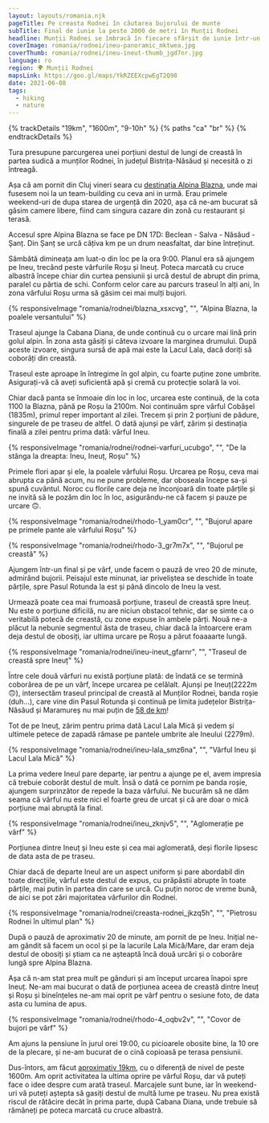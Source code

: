 ```yaml
---
layout: layouts/romania.njk
pageTitle: Pe creasta Rodnei în căutarea bujorului de munte
subTitle: Final de iunie la peste 2000 de metri în Munții Rodnei
headline: Munții Rodnei se îmbracă în fiecare sfârșit de iunie într-un roz intens, specific bujorului de munte, numit și Smârdar. În 2020 am luat-o spre crestele Rodnei în căutarea faimoaselor flori. Am profitat de ocazie să ajungem și pe Ineu, unul dintre principalele vârfuri din zonă.
coverImage: romania/rodnei/ineu-panoramic_mktwea.jpg
coverThumb: romania/rodnei/ineu-ineut-thumb_jgd7nr.jpg
language: ro
region: 🌍 Munții Rodnei
mapsLink: https://goo.gl/maps/YkRZEEXcpwEgT2Q98
date: 2021-06-08
tags:
  - hiking
  - nature
---
```


{% trackDetails "19km", "1600m", "9-10h" %}
{% paths "ca" "br" %}
{% endtrackDetails %}

Tura presupune parcurgerea unei porțiuni destul de lungi de creastă în partea sudică a munților Rodnei, în județul Bistrița-Năsăud și necesită o zi întreagă.

Așa că am pornit din Cluj vineri seara cu [destinația Alpina Blazna](https://www.google.com/maps/dir/Cluj-Napoca/Alpina+Blazna,+Comuna,+%C8%98an%C8%9B/@47.1179918,23.9303364,10z/data=!3m1!4b1!4m14!4m13!1m5!1m1!1s0x47490c1f916c0b8b:0xbbc601c331f148b!2m2!1d23.6236353!2d46.7712101!1m5!1m1!1s0x4735e242c6db5815:0xa43fd60328b869a1!2m2!1d24.8999714!2d47.4665802!3e0), unde mai fusesem noi la un team-building cu ceva ani in urmă. Erau primele weekend-uri de dupa starea de urgență din 2020, așa că ne-am bucurat să găsim camere libere, fiind cam singura cazare din zonă cu restaurant și terasă.

Accesul spre Alpina Blazna se face pe DN 17D: Beclean - Salva - Năsăud - Șanț. Din Șanț se urcă câțiva km pe un drum neasfaltat, dar bine întreținut.

Sâmbătă dimineața am luat-o din loc pe la ora 9:00. Planul era să ajungem pe Ineu, trecând peste vârfurile Roșu și Ineuț. Poteca marcată cu cruce albastră începe chiar din curtea pensiunii și urcă destul de abrupt din prima, paralel cu pârtia de schi. Conform celor care au parcurs traseul în alți ani, în zona vârfului Roșu urma să găsim cei mai mulți bujori.

{% responsiveImage "romania/rodnei/blazna_xsxcvg", "", "Alpina Blazna, la poalele versantului" %}

Traseul ajunge la Cabana Diana, de unde continuă cu o urcare mai lină prin golul alpin. În zona asta găsiți și câteva izvoare la marginea drumului. După aceste izvoare, singura sursă de apă mai este la Lacul Lala, dacă doriți să coborâți din creastă.

<div class="info warning">
  <span>Traseul este aproape în întregime în gol alpin, cu foarte puține zone umbrite. Asigurați-vă că aveți suficientă apă și cremă cu protecție solară la voi.</span>
</div>

Chiar dacă panta se înmoaie din loc in loc, urcarea este continuă, de la cota 1100 la Blazna, până pe Roșu la 2100m. Noi continuăm spre vârful Cobășel (1835m), primul reper important al zilei. Trecem și prin 2 porțiuni de pădure, singurele de pe traseu de altfel. O dată ajunși pe vârf, zărim și destinația finală a zilei pentru prima dată: vârful Ineu.

{% responsiveImage "romania/rodnei/rodnei-varfuri_ucubgo", "", "De la stânga la dreapta: Ineu, Ineuț, Roșu" %}

Primele flori apar și ele, la poalele vârfului Roșu. Urcarea pe Roșu, ceva mai abrupta ca până acum, nu ne pune probleme, dar oboseala începe sa-și spună cuvântul. Noroc cu florile care deja ne înconjoară din toate părțile și ne invită să le pozăm din loc în loc, asigurându-ne că facem și pauze pe urcare 🙃.

{% responsiveImage "romania/rodnei/rhodo-1_yam0cr", "", "Bujorul apare pe primele pante ale vârfului Roșu" %}

{% responsiveImage "romania/rodnei/rhodo-3_gr7m7x", "", "Bujorul pe creastă" %}

Ajungem într-un final și pe vârf, unde facem o pauză de vreo 20 de minute, admirând bujorii. Peisajul este minunat, iar priveliștea se deschide în toate părțile, spre Pasul Rotunda la est și până dincolo de Ineu la vest.

Urmează poate cea mai frumoasă porțiune, traseul de creastă spre Ineuț. Nu este o porțiune dificilă, nu are niciun obstacol tehnic, dar se simte ca o veritabilă potecă de creastă, cu zone expuse în ambele părți. Nouă ne-a plăcut la nebunie segmentul ăsta de traseu, chiar dacă la întoarcere eram deja destul de obosiți, iar ultima urcare pe Roșu a părut foaaaarte lungă.

{% responsiveImage "romania/rodnei/ineu-ineut_gfarnr", "", "Traseul de creastă spre Ineuț" %}

Între cele două vârfuri nu există porțiune plată: de îndată ce se termină coborârea de pe un vârf, începe urcarea pe celălalt. Ajunși pe Ineuț(2222m 🙃), intersectăm traseul principal de creastă al Munților Rodnei, banda roșie (duh...), care vine din Pasul Rotunda și continuă pe limita județelor Bistrița-Năsăud și Maramureș nu mai puțin de [58 de km](https://muntii-nostri.ro/ro/routeinfo/pasul-rotunda-saua-gargalau-pasul-setref)!

Tot de pe Ineuț, zărim pentru prima dată Lacul Lala Mică și vedem și ultimele petece de zapadă rămase pe pantele umbrite ale Ineului (2279m).

{% responsiveImage "romania/rodnei/ineu-lala_smz6na", "", "Vârful Ineu și Lacul Lala Mică" %}

La prima vedere Ineul pare departe, iar pentru a ajunge pe el, avem impresia că trebuie coborât destul de mult. Însă o dată ce pornim pe banda roșie, ajungem surprinzător de repede la baza vârfului. Ne bucurăm să ne dăm seama că vârful nu este nici el foarte greu de urcat și că are doar o mică porțiune mai abruptă la final.

{% responsiveImage "romania/rodnei/ineu_zknjv5", "", "Aglomerație pe vârf" %}

Porțiunea dintre Ineuț și Ineu este și cea mai aglomerată, deși florile lipsesc de data asta de pe traseu.

Chiar dacă de departe Ineul are un aspect uniform și pare abordabil din toate direcțiile, vârful este destul de expus, cu prăpăstii abrupte în toate părțile, mai putin în partea din care se urcă. Cu puțin noroc de vreme bună, de aici se pot zări majoritatea vârfurilor din Rodnei.

{% responsiveImage "romania/rodnei/creasta-rodnei_jkzq5h", "", "Pietrosu Rodnei în ultimul plan" %}

După o pauză de aproximativ 20 de minute, am pornit de pe Ineu. Inițial ne-am gândit să facem un ocol și pe la lacurile Lala Mică/Mare, dar eram deja destul de obosiți și știam ca ne așteaptă încă două urcări și o coborâre lungă spre Alpina Blazna.

Așa că n-am stat prea mult pe gânduri și am început urcarea înapoi spre Ineuț. Ne-am mai bucurat o dată de porțiunea aceea de creastă dintre Ineuț și Roșu și bineînțeles ne-am mai oprit pe vârf pentru o sesiune foto, de data asta cu lumina de apus.

{% responsiveImage "romania/rodnei/rhodo-4_oqbv2v", "", "Covor de bujori pe vârf" %}

Am ajuns la pensiune în jurul orei 19:00, cu picioarele obosite bine, la 10 ore de la plecare, și ne-am bucurat de o cină copioasă pe terasa pensiunii.

Dus-întors, am făcut [aproximativ 19km](https://connect.garmin.com/modern/activity/5154207270), cu o diferență de nivel de peste 1600m. Am oprit activitatea la ultima oprire pe vârful Roșu, dar vă puteți face o idee despre cum arată traseul. Marcajele sunt bune, iar în weekend-uri vă puteți aștepta să gasiți destul de multă lume pe traseu. Nu prea există riscul de rătăcire decât în prima parte, după Cabana Diana, unde trebuie să rămâneți pe poteca marcată cu cruce albastră.
